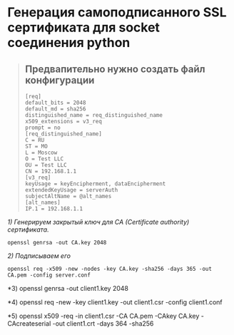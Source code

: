 # Генерация самоподписанного SSL сертификата для socket соединения python

> ## Предвапительно нужно создать файл конфигурации
>
> ```
> [req]
> default_bits = 2048
> default_md = sha256
> distinguished_name = req_distinguished_name
> x509_extensions = v3_req
> prompt = no
> [req_distinguished_name]
> C = RU
> ST = MO
> L = Moscow
> O = Test LLC
> OU = Test LLC
> CN = 192.168.1.1
> [v3_req]
> keyUsage = keyEncipherment, dataEncipherment
> extendedKeyUsage = serverAuth
> subjectAltName = @alt_names
> [alt_names]
> IP.1 = 192.168.1.1
> ```

*1) Генерируем закрытый ключ для CA (Certificate authority) сертификата.*

   `openssl genrsa -out CA.key 2048`

*2) Подписываем его*

   `openssl req -x509 -new -nodes -key CA.key -sha256 -days 365 -out CA.pem -config server.conf`

*3) openssl genrsa -out client1.key 2048

*4) openssl req -new -key client1.key -out client1.csr -config client1.conf

*5) openssl x509 -req -in client1.csr -CA CA.pem -CAkey CA.key -CAcreateserial -out client1.crt -days 364 -sha256
